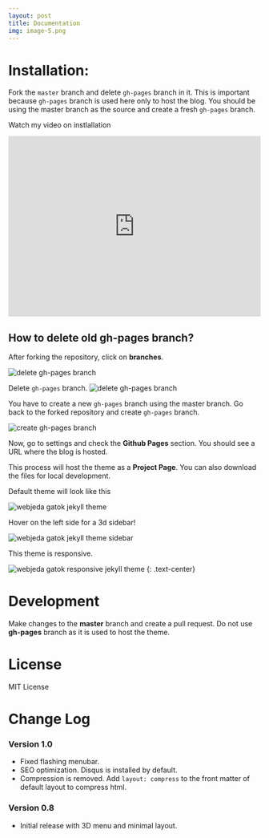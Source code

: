 ```yaml
---
layout: post
title: Documentation
img: image-5.png
---
```



# Installation: 
Fork the ``master`` branch and delete ``gh-pages`` branch in it. This is important because ``gh-pages`` branch is used here only to host the blog. You should be using the master branch as the source and create a fresh ``gh-pages`` branch.

Watch my video on instlallation
<iframe width="100%" height="360" src="https://www.youtube.com/embed/T2nx6tj-ZH4?rel=0" frameborder="0" allowfullscreen></iframe>

## How to delete old **gh-pages** branch?
After forking the repository, click on **branches**.

![delete gh-pages branch](http://blog.webjeda.com/images/delete-github-branch.png)

Delete ``gh-pages`` branch.
![delete gh-pages branch](http://blog.webjeda.com/images/delete-github-branch-2.png)

You have to create a new ``gh-pages`` branch using the master branch. Go back to the forked repository and create ``gh-pages`` branch.

![create gh-pages branch](http://blog.webjeda.com/images/create-gh-pages-branch.JPG)

Now, go to settings and check the **Github Pages** section. You should see a URL where the blog is hosted.

This process will host the theme as a **Project Page**. You can also download the files for local development. 

Default theme will look like this

![webjeda gatok jekyll theme]({{site.baseurl}}/images/webjeda-gatok-jekyll-theme-screenshot-1.png)

Hover on the left side for a 3d sidebar!

![webjeda gatok jekyll theme sidebar]({{site.baseurl}}/images/webjeda-gatok-jekyll-theme-screenshot.jpg)


This theme is responsive.

![webjeda gatok responsive jekyll theme]({{site.baseurl}}/images/webjeda-gatok-jekyll-theme-screenshot-2.png)
{: .text-center}


# Development
Make changes to the **master** branch and create a pull request. Do not use **gh-pages** branch as it is used to host the theme.


# License
MIT License

# Change Log

### Version 1.0
* Fixed flashing menubar. 
* SEO optimization. Disqus is installed by default. 
* Compression is removed. Add ```layout: compress``` to the front matter of default layout to compress html.

### Version 0.8
* Initial release with 3D menu and minimal layout.
